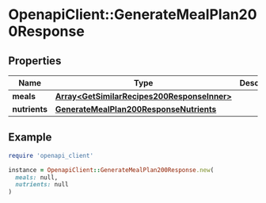 # OpenapiClient::GenerateMealPlan200Response

## Properties

| Name | Type | Description | Notes |
| ---- | ---- | ----------- | ----- |
| **meals** | [**Array&lt;GetSimilarRecipes200ResponseInner&gt;**](GetSimilarRecipes200ResponseInner.md) |  |  |
| **nutrients** | [**GenerateMealPlan200ResponseNutrients**](GenerateMealPlan200ResponseNutrients.md) |  |  |

## Example

```ruby
require 'openapi_client'

instance = OpenapiClient::GenerateMealPlan200Response.new(
  meals: null,
  nutrients: null
)
```

